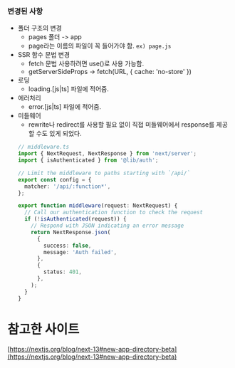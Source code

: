 ### 변경된 사항

- 폴더 구조의 변경
  - pages 폴더 -> app
  - page라는 이름의 파일이 꼭 들어가야 함. `ex) page.js`
- SSR 함수 문법 변경
  - fetch 문법 사용하려면 use()로 사용 가능함.
  - getServerSideProps -> fetch(URL, { cache: 'no-store' })
- 로딩
  - loading.[js|ts] 파일에 적어줌.
- 에러처리
  - error.[js|ts] 파일에 적어줌.
- 미들웨어
  - rewrite나 redirect를 사용할 필요 없이 직접 미들웨어에서 response를 제공할 수도 있게 되었다.
  ```typescript
  // middleware.ts
  import { NextRequest, NextResponse } from 'next/server';
  import { isAuthenticated } from '@lib/auth';

  // Limit the middleware to paths starting with `/api/`
  export const config = {
    matcher: '/api/:function*',
  };

  export function middleware(request: NextRequest) {
    // Call our authentication function to check the request
    if (!isAuthenticated(request)) {
      // Respond with JSON indicating an error message
      return NextResponse.json(
        {
          success: false,
          message: 'Auth failed',
        },
        {
          status: 401,
        },
      );
    }
  }
  ```

# 참고한 사이트

[https://nextjs.org/blog/next-13#new-app-directory-beta](https://nextjs.org/blog/next-13#new-app-directory-beta)
